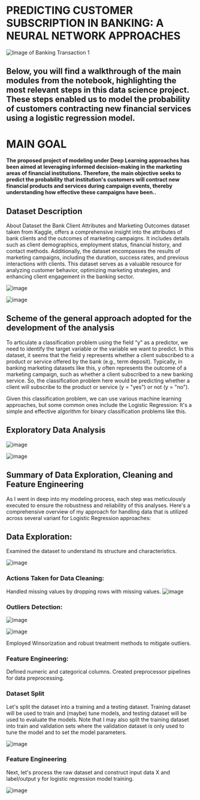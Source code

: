 # __PREDICTING CUSTOMER SUBSCRIPTION IN BANKING: A NEURAL NETWORK APPROACHES__

![Image of Banking Transaction 1](https://github.com/jwhinds74/supervised_machine_learning/assets/15615882/9800577a-1011-490e-81a0-7d0b4489f540)

## __Below, you will find a walkthrough of the main modules from the notebook, highlighting the most relevant steps in this data science project. These steps enabled us to model the probability of customers contracting new financial services using a logistic regression model.__

#  __MAIN GOAL__
__The proposed project of modeling under Deep Learning approaches has been aimed at leveraging informed decision-making in the marketing areas of financial institutions. Therefore, the main objective seeks to predict the probability that institution's customers will contract new financial products and services during campaign events, thereby understanding how effective these campaigns have been..__

## __Dataset Description__
About Dataset the Bank Client Attributes and Marketing Outcomes dataset taken from Kaggle, offers a comprehensive insight into the attributes of bank clients and the outcomes of marketing campaigns. It includes details such as client demographics, employment status, financial history, and contact methods. Additionally, the dataset encompasses the results of marketing campaigns, including the duration, success rates, and previous interactions with clients. This dataset serves as a valuable resource for analyzing customer behavior, optimizing marketing strategies, and enhancing client engagement in the banking sector.

![image](https://github.com/jwhinds74/supervised_machine_learning/assets/15615882/8a251804-f936-4949-92ce-8bdd2a1ae84e)

![image](https://github.com/jwhinds74/supervised_machine_learning/assets/15615882/3765b7b5-ed25-4839-a106-e54aaaa60398)


## __Scheme of the general approach adopted for the development of the analysis__
To articulate a classification problem using the field “y” as a predictor, we need to identify the target variable or the variable we want to predict. In this dataset, it seems that the field y represents whether a client subscribed to a product or service offered by the bank (e.g., term deposit). Typically, in banking marketing datasets like this, y often represents the outcome of a marketing campaign, such as whether a client subscribed to a new banking service.
So, the classification problem here would be predicting whether a client will subscribe to the product or service (y = "yes") or not (y = "no").

Given this classification problem, we can use various machine learning approaches, but some common ones include the Logistic Regression: It's a simple and effective algorithm for binary classification problems like this.

## __Exploratory Data Analysis__

![image](https://github.com/jwhinds74/supervised_machine_learning/assets/15615882/52d422b6-8ab5-470f-9ea8-c0b8b06e7071)  

![image](https://github.com/jwhinds74/supervised_machine_learning/assets/15615882/9dc25f5a-24b6-4674-99f5-bee4c953430f)

## __Summary of Data Exploration, Cleaning and Feature Engineering__
As I went in deep into my modeling process, each step was meticulously executed to ensure the robustness and reliability of this analyses. Here's a comprehensive overview of my approach for handling data that is utilized across several variant for  Logistic Regression approaches:

## __Data Exploration:__
Examined the dataset to understand its structure and characteristics.

![image](https://github.com/jwhinds74/supervised_machine_learning/assets/15615882/f73ae862-b30d-40de-a2d2-28582ed7e022)

### __Actions Taken for Data Cleaning:__
Handled missing values by dropping rows with missing values.
![image](https://github.com/jwhinds74/supervised_machine_learning/assets/15615882/8bd1d957-5ba2-42d6-a716-05f5a969bfcc)

### __Outliers Detection:__

![image](https://github.com/jwhinds74/supervised_machine_learning/assets/15615882/40bd4f95-9d27-4cf8-bb9c-d7f6faa0903f)

![image](https://github.com/jwhinds74/supervised_machine_learning/assets/15615882/8a7add41-6db7-4e43-9b7e-c05a7ac84996)

Employed Winsorization and robust treatment methods to mitigate outliers.

### __Feature Engineering:__
Defined numeric and categorical columns.
Created preprocessor pipelines for data preprocessing.

### __Dataset Split__
Let's split the dataset into a training and a testing dataset. Training dataset will be used to train and (maybe) tune models, and testing dataset will be used to evaluate the models. Note that I may also split the training dataset into train and validation sets where the validation dataset is only used to tune the model and to set the model parameters.

![image](https://github.com/jwhinds74/supervised_machine_learning/assets/15615882/958f0522-0bed-4b1f-aa16-ccb79c8e54fc)

### __Feature Engineering__
Next, let's process the raw dataset and construct input data X and label/output y for logistic regression model training.

![image](https://github.com/jwhinds74/supervised_machine_learning/assets/15615882/222ac2b5-8e9e-44b9-af98-0bf54672d313)
